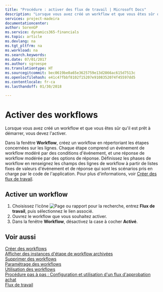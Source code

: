 ```yaml
---
title: "Procédure : activer des flux de travail | Microsoft Docs"
description: "Lorsque vous avez créé un workflow et que vous êtes sûr qu'il est prêt à démarrer, vous devez l'activer."
services: project-madeira
documentationcenter: 
author: SorenGP
ms.service: dynamics365-financials
ms.topic: article
ms.devlang: na
ms.tgt_pltfrm: na
ms.workload: na
ms.search.keywords: 
ms.date: 07/01/2017
ms.author: sgroespe
ms.translationtype: HT
ms.sourcegitcommit: bec0619be0a65e3625759e13d2866ac615d7513c
ms.openlocfilehash: e41c47fbbf8102f15207e9108352074f45597dd5
ms.contentlocale: fr-ca
ms.lasthandoff: 01/30/2018

---
```

# <a name="enable-workflows"></a>Activer des workflows
Lorsque vous avez créé un workflow et que vous êtes sûr qu'il est prêt à démarrer, vous devez l'activer.  

 Dans la fenêtre **Workflow**, créez un workflow en répertoriant les étapes concernées sur les lignes. Chaque étape comprend un événement de workflow modéré par des conditions d'événement, et une réponse de workflow modérée par des options de réponse. Définissez les phases de workflow en renseignez les champs des lignes de workflow à partir de listes fixes de valeurs d'événement et de réponse qui sont les scénarios pris en charge par le code de l'application. Pour plus d'informations, voir [Créer des flux de travail](across-how-to-create-workflows.md).  

## <a name="to-enable-a-workflow"></a>Activer un workflow  
1.  Choisissez l'icône ![Page ou rapport pour la recherche](media/ui-search/search_small.png "icône Page ou rapport pour la recherche"), entrez **Flux de travail**, puis sélectionnez le lien associé.  
2.  Ouvrez le workflow que vous souhaitez activer.  
3.  Dans la fenêtre **Workflow**, désactivez la case à cocher **Activé**.  

## <a name="see-also"></a>Voir aussi  
 [Créer des workflows](across-how-to-create-workflows.md)   
 [Afficher des instances d'étape de workflow archivées](across-how-to-view-archived-workflow-step-instances.md)   
 [Supprimer des workflows](across-how-to-delete-workflows.md)   
 [Paramétrage des workflows](across-set-up-workflows.md)   
 [Utilisation des workflows](across-use-workflows.md)   
 [Procédure pas à pas : Configuration et utilisation d'un flux d'approbation achat](walkthrough-setting-up-and-using-a-purchase-approval-workflow.md)   
 [Flux de travail](across-workflow.md)   

